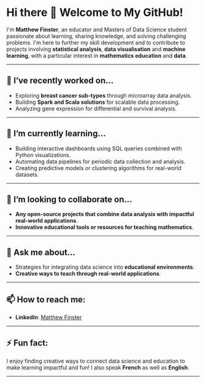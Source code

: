 # Hi there 👋 Welcome to My GitHub!

I'm **Matthew Finster**, an educator and Masters of Data Science student passionate about learning, sharing knowledge, and solving challenging problems. I'm here to further my skill development and to contribute to projects involving **statistical analysis**, **data visualisation** and **machine learning**, with a particular interest in **mathematics education** and **data**.

---

## 🔭 I’ve recently worked on...
- Exploring **breast cancer sub-types** through microarray data analysis.
- Building **Spark and Scala solutions** for scalable data processing.
- Analyzing gene expression for differential and survival analysis.

---

## 🌱 I’m currently learning...
- Building interactive dashboards using SQL queries combined with Python visualizations.
- Automating data pipelines for periodic data collection and analysis.
- Creating predictive models or clustering algorithms for real-world datasets.

---

## 👯 I’m looking to collaborate on...
- **Any open-source projects that combine data analysis with impactful real-world applications**.
- **Innovative educational tools or resources for teaching mathematics**.

---

## 💬 Ask me about...
- Strategies for integrating data science into **educational environments**.
- **Creative ways to teach through real-world applications**.

---

## 📫 How to reach me:
- **LinkedIn**: [Matthew Finster](https://www.linkedin.com/in/matthewfinster/)

---

## ⚡ Fun fact:
I enjoy finding creative ways to connect data science and education to make learning impactful and fun! I also speak **French** as well as **English**.

---


<!--
**MatthewFinster/MatthewFinster** is a ✨ _special_ ✨ repository because its `README.md` (this file) appears on your GitHub profile.

Here are some ideas to get you started:

- 🔭 I’m currently working on ...
- 🌱 I’m currently learning ...
- 👯 I’m looking to collaborate on ...
- 🤔 I’m looking for help with ...
- 💬 Ask me about ...
- 📫 How to reach me: ...
- 😄 Pronouns: ...
- ⚡ Fun fact: ...
-->
